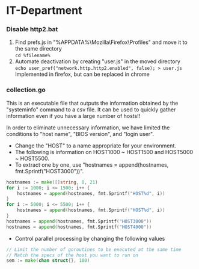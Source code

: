 # IT-Department

### Disable http2.bat
1. Find prefs.js in "%APPDATA%\Mozilla\Firefox\Profiles" and move it to the same directory
   <br>```cd %filename%```
3. Automate deactivation by creating "user.js" in the moved directory
   <br>```echo user_pref("network.http.http2.enabled", false); > user.js```
Implemented in firefox, but can be replaced in chrome

### collection.go
This is an executable file that outputs the information obtained by the "systeminfo" command to a csv file.
It can be used to quickly gather information even if you have a large number of hosts!!

In order to eliminate unnecessary information, we have limited the conditions to "host name", "BIOS version", and "login user".
- Change the "HOST" to a name appropriate for your environment.
- The following is information on HOST1000 ~ HOST1500 and HOST5000 ~ HOST5500.
- To extract one by one, use "hostnames = append(hostnames, fmt.Sprintf("HOST3000"))".
	
```go
hostnames := make([]string, 0, 21)
for i := 1000; i <= 1500; i++ {
	hostnames = append(hostnames, fmt.Sprintf("HOST%d", i))
}
for i := 5000; i <= 5500; i++ {
	hostnames = append(hostnames, fmt.Sprintf("HOST%d", i))
}
hostnames = append(hostnames, fmt.Sprintf("HOST3000"))
hostnames = append(hostnames, fmt.Sprintf("HOST4000"))
```

- Control parallel processing by changing the following values
	
```go
// Limit the number of goroutines to be executed at the same time
// Match the specs of the host you want to run on
sem := make(chan struct{}, 100)
```
